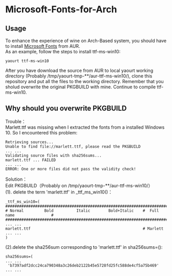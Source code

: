 # Microsoft-Fonts-for-Arch
## Usage
To enhance the experience of wine on Arch-Based system, you should have to install [Microsoft Fonts](https://wiki.archlinux.org/index.php/Microsoft_fonts) from AUR.  
As an example, follow the steps to install ttf-ms-win10:

```
yaourt ttf-ms-win10
```
After you have download the source from AUR to local yaourt working directory (Probably /tmp/yaourt-tmp-\*\*/aur-ttf-ms-win10/), clone this repository and put all the files to the working directory. Remember that you sholud overwrite the original PKGBUILD with mine.
Continue to compile ttf-ms-win10.

## Why should you overwrite PKGBUILD
Trouble：  
Marlett.ttf was missing when I extracted the fonts from a installed Windows 10. So I encountered this problem:
```
Retrieving sources...
Unable to find file://marlett.ttf, please read the PKGBUILD
... ...
Validating source files with sha256sums...
marlett.ttf ... FAILED
... ...
ERROR: One or more files did not pass the validity check!
```
Solution：  
Edit PKGBUILD（Probably on /tmp/yaourt-tmp-\*\*/aur-ttf-ms-win10/）  
(1). delete the term 'marlett.ttf' in _ttf_ms_win10()：  
```
_ttf_ms_win10=(
#########################################################################################
# Normal         Bold          Italic        Bold+Italic    #  Full name                #
#########################################################################################
... ...
marlett.ttf                                                 # Marlett
... ...
)
```
(2).delete the sha256sum corresponding to 'marlett.ttf' in sha256sums=():
```
sha256sums=(
... ...
 'b7397adf2dcc24ca790348a3c26deb2122b45e5728fd25fc588de4cf5a75b469'
... ...
```
